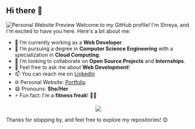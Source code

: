 ## Hi there 👋

![Personal Website Preview](images/personal-website.png)
Welcome to my GitHub profile! I'm Shreya, and I'm excited to have you here. Here's a bit about me:

- 🔭 I’m currently working as a **Web Developer**.
- 🌱 I’m pursuing a degree in **Computer Science Engineering** with a specialization in **Cloud Computing**.
- 👯 I’m looking to collaborate on **Open Source Projects** and **Internships**.
- 💬 Feel free to ask me about **Web Development**!
- 📫 You can reach me on [LinkedIn](https://www.linkedin.com/in/shreya-k-955819221/)
- 🌐 Personal Website: [Portfolio](https://inquisitive-moxie-46e9e2.netlify.app)
- 😄 Pronouns: **She/Her**
- ⚡ Fun fact: I'm a **fitness freak**! 🏋️‍♀️

<p align="center">
  <a href="#">
      <img src="https://api.visitorbadge.io/api/VisitorHit?user=shreyakumari0911&countColor=%237B1E7A" />
   </a>
</p>

Thanks for stopping by, and feel free to explore my repositories! 😊
